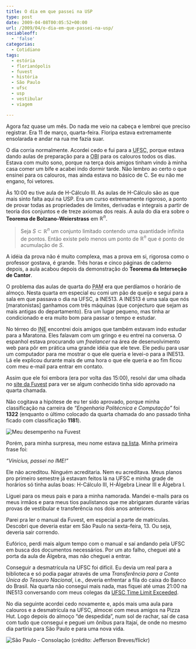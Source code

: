```yaml
---
title: O dia em que passei na USP
type: post
date: 2009-04-08T00:05:52+00:00
url: /2009/04/o-dia-em-que-passei-na-usp/
sociableoff:
  - 'false'
categorias:
  - Cotidiano
tags:
  - estória
  - florianópolis
  - fuvest
  - história
  - São Paulo
  - ufsc
  - usp
  - vestibular
  - viagem

---
```

Agora faz quase um mês. Do nada me veio na cabeça e lembrei que preciso registrar. Era 11 de março, quarta-feira. Floripa estava extremamente ensolarada e andar na rua me fazia suar.

O dia corria normalmente. Acordei cedo e fui para a <acronym title="Universidade Federal de Santa Catarina">UFSC</acronym>, porque estava dando aulas de preparação para a <acronym title="Olimpíada Brasileira de Informática">OBI</acronym> para os calouros todos os dias. Estava com muito sono, porque na terça dois amigos tinham vindo à minha casa comer um bife e acabei indo dormir tarde. Não lembro ao certo o que ensinei para os calouros, mas ainda estava no básico de C. Se eu não me engano, foi vetores.

Às 10:00 eu tive aula de H-Cálculo III. As aulas de H-Cálculo são as que mais sinto falta aqui na USP. Era um curso extremamente rigoroso, a ponto de provar todas as propriedades de limites, derivadas e integrais a partir de teoria dos conjuntos e de treze axiomas dos reais. A aula do dia era sobre o **Teorema de Bolzano-Weierstrass** em $\mathbb{R}^n$.

> Seja $S \subset \mathbb{R}^n$ um conjunto limitado contendo uma quantidade infinita de pontos. Então existe pelo menos um ponto de $\mathbb{R}^n$ que é ponto de acumulação de $S$.

A idéia da prova não é muito complexa, mas a prova em si, rigorosa como o professor gostava, é grande. Três horas e cinco páginas de caderno depois, a aula acabou depois da demonstração do **Teorema da Interseção de Cantor**.

O problema das aulas de quarta do <acronym title="Programa Avançado de Matemática">PAM</acronym> era que perdíamos o horário de almoço. Nesta quarta em especial eu comi um pão de queijo e segui para a sala em que passava o dia na UFSC, a INE513. A INE513 é uma sala que nós [maratonistas] ganhamos com três máquinas (que conjecturo que sejam as mais antigas do departamento). Era um lugar pequeno, mas tinha ar condicionado e era muito bom para passar o tempo e estudar.

No térreo do <acronym title="Instituto de Informática e Estatística">INE</acronym> encontrei dois amigos que também estavam indo estudar para a Maratona. Eles falavam com um gringo e eu entrei na conversa. O espanhol estava procurando um _freelancer_ na área de desenvolvimento web para pôr em prática uma grande idéia que ele teve. Ele pediu para usar um computador para me mostrar o que ele queria e levei-o para a INE513. Lá ele explicou durante mais de uma hora o que ele queria e ao fim ficou com meu e-mail para entrar em contato.

Assim que ele foi embora (era por volta das 15:00), resolvi dar uma olhada no [site da Fuvest][1] para ver se algum conhecido tinha sido aprovado na quarta chamada.

Não cogitava a hipótese de eu ter sido aprovado, porque minha classificação na carreira de _“Engenharia Politécnica e Computação”_ foi **1322** (enquanto o último colocado da quarta chamada do ano passado tinha ficado com classificação **1181**).

![Meu desempenho na Fuvest](/wp-content/uploads/2009/04/fuv.jpg)

Porém, para minha surpresa, meu nome estava [na lista][3]. Minha primeira frase foi:

_“Vinícius, passei no IME!”_

Ele não acreditou. Ninguém acreditaria. Nem eu acreditava. Meus planos pro primeiro semestre já estavam feitos lá na UFSC e minha grade de horários só tinha aulas boas: H-Cálculo III, H-Álgebra Linear III e Álgebra I.

Liguei para os meus pais e para a minha namorada. Mandei e-mails para os meus irmãos e para meus tios paulistanos que me abrigaram durante várias provas de vestibular e transferência nos dois anos anteriores.

Parei pra ler o manual da Fuvest, em especial a parte de matrículas. Descobri que deveria estar em São Paulo na sexta-feira, 13. Ou seja, deveria sair correndo.

Eufórico, perdi mais algum tempo com o manual e saí andando pela UFSC em busca dos documentos necessários. Por um ato falho, cheguei até a porta da aula de Álgebra, mas não cheguei a entrar.

Conseguir a desmatrícula na UFSC foi difícil. Eu devia um real para a biblioteca e só podia pagar através de uma _Transferência para a Conta Única do Tesouro Nacional_, i.e., deveria enfrentar a fila do caixa do Banco do Brasil. Na quarta não consegui mais nada, mas fiquei até umas 21:00 na INE513 conversando com meus colegas da [UFSC Time Limit Exceeded][4].

No dia seguinte acordei cedo novamente e, após mais uma aula para calouros e a desmatrícula na UFSC, almocei com meus amigos na Pizza Hut. Logo depois do almoço “de despedida”, num sol de rachar, saí de casa com tudo que consegui e peguei um ônibus para Itajaí, de onde no mesmo dia partiria para São Paulo e para uma nova vida.

![São Paulo - Consolação (crédito: Jefferson Breves/flickr)](https://farm4.static.flickr.com/3331/3417439301_a9e9182374.jpg)

 [1]: http://www.fuvest.br/
 [3]: http://www.fuvest.br/vest2009/chamada4/62389409.stm
 [4]: http://maratona.ime.usp.br/resultados08/

